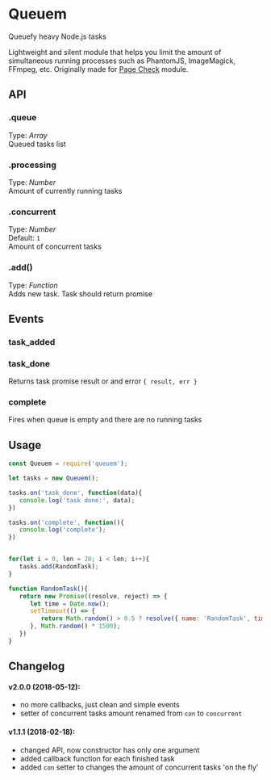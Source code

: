 # Queuem
Queuefy heavy Node.js tasks


Lightweight and silent module that helps you limit the amount of simultaneous running processes such as PhantomJS, ImageMagick, FFmpeg, etc. Originally made for [Page Check](https://www.npmjs.com/package/page-check) module.



## API

### .queue   
Type: _Array_  
Queued tasks list   


### .processing   
Type: _Number_  
Amount of currently running tasks   


### .concurrent
Type: _Number_  
Default: `1`   
Amount of concurrent tasks   


### .add()
Type: _Function_    
Adds new task. Task should return promise


## Events

### task_added

### task_done
Returns task promise result or and error `{ result, err }`  

### complete
Fires when queue is empty and there are no running tasks   




## Usage   
```javascript
const Queuem = require('queuem');

let tasks = new Queuem();

tasks.on('task_done', function(data){
   console.log('task done:', data);
})

tasks.on('complete', function(){
   console.log('complete');
})


for(let i = 0, len = 20; i < len; i++){
   tasks.add(RandomTask);
}

function RandomTask(){
   return new Promise((resolve, reject) => {
      let time = Date.now();
      setTimeout(() => {
         return Math.random() > 0.5 ? resolve({ name: 'RandomTask', time: (Date.now() - time) / 1000 }) : reject('fu!');
      }, Math.random() * 1500);
   })
}
```




## Changelog 
#### v2.0.0 (2018-05-12):
- no more callbacks, just clean and simple events
- setter of concurrent tasks amount renamed from `con` to `concurrent`


#### v1.1.1 (2018-02-18):
- changed API, now constructor has only one argument
- added callback function for each finished task
- added `con` setter to changes the amount of concurrent tasks 'on the fly'

